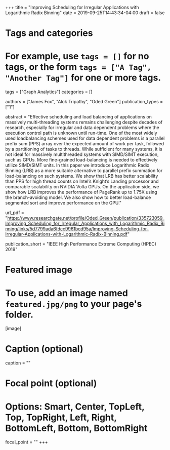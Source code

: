 +++
title = "Improving Scheduling for Irregular Applications with Logarithmic Radix Binning"
date = 2019-09-25T14:43:34-04:00
draft = false

# Tags and categories
# For example, use `tags = []` for no tags, or the form `tags = ["A Tag", "Another Tag"]` for one or more tags.
tags = ["Graph Analytics"]
categories = []

authors = ["James Fox", "Alok Tripathy", "Oded Green"]
publication_types = ["1"]

abstract = "Effective scheduling and load balancing of applications on massively multi-threading systems remains challenging despite decades of research, especially for irregular and data dependent problems where the execution control path is unknown until run-time. One of the most widely used loadbalancing schemes used for data dependent problems is a parallel prefix sum (PPS) array over the expected amount of work per task, followed by a partitioning of tasks to threads. While sufficient for many systems, it is not ideal for massively multithreaded systems with SIMD/SIMT execution, such as GPUs.  More fine-grained load-balancing is needed to effectively utilize SIMD/SIMT units. In this paper we introduce Logarithmic Radix Binning (LRB) as a more suitable alternative to parallel prefix summation for load-balancing on such systems. We show that LRB has better scalability than PPS for high thread counts on Intel’s Knight’s Landing processor and comparable scalability on NVIDIA Volta GPUs. On the application side, we show how LRB improves the performance of PageRank up to 1.75X using the branch-avoiding model. We also show how to better load-balance segmented sort and improve performance on the GPU."

url_pdf = "https://www.researchgate.net/profile/Oded_Green/publication/335723059_Improving_Scheduling_for_Irregular_Applications_with_Logarithmic_Radix_Binning/links/5d7799ada6fdcc9961bcd95a/Improving-Scheduling-for-Irregular-Applications-with-Logarithmic-Radix-Binning.pdf"

publication_short = "IEEE High Performance Extreme Computing (HPEC) 2019"

# Featured image
# To use, add an image named `featured.jpg/png` to your page's folder. 
[image]
  # Caption (optional)
  caption = ""

  # Focal point (optional)
  # Options: Smart, Center, TopLeft, Top, TopRight, Left, Right, BottomLeft, Bottom, BottomRight
  focal_point = ""
+++
